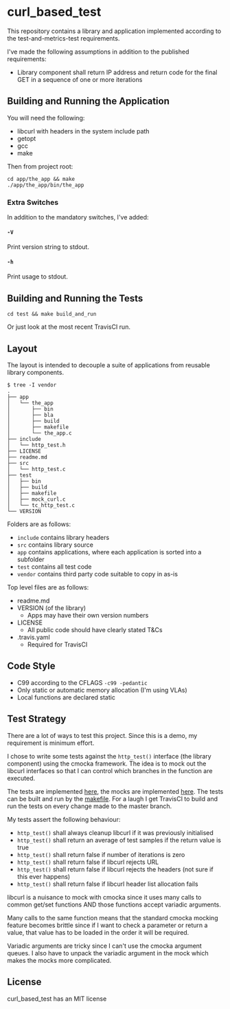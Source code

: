 curl_based_test
===============

This repository contains a library and application implemented 
according to the test-and-metrics-test requirements.

I've made the following assumptions in addition to the published requirements:

- Library component shall return IP address and return code for the 
  final GET in a sequence of one or more iterations

## Building and Running the Application

You will need the following:

- libcurl with headers in the system include path
- getopt
- gcc
- make

Then from project root:

~~~
cd app/the_app && make
./app/the_app/bin/the_app
~~~

### Extra Switches

In addition to the mandatory switches, I've added:

#### `-V`

Print version string to stdout.

#### `-h`

Print usage to stdout.

## Building and Running the Tests

~~~
cd test && make build_and_run
~~~

Or just look at the most recent TravisCI run.

## Layout

The layout is intended to decouple a suite of applications from reusable
library components. 

~~~
$ tree -I vendor
.
├── app
│   └── the_app
│       ├── bin
│       ├── bla
│       ├── build
│       ├── makefile
│       └── the_app.c
├── include
│   └── http_test.h
├── LICENSE
├── readme.md
├── src
│   └── http_test.c
├── test
│   ├── bin
│   ├── build
│   ├── makefile
│   ├── mock_curl.c
│   └── tc_http_test.c
└── VERSION
~~~

Folders are as follows:

- `include` contains library headers
- `src` contains library source
- `app` contains applications, where each application is sorted
  into a subfolder
- `test` contains all test code
- `vendor` contains third party code suitable to copy in as-is

Top level files are as follows:

- readme.md
- VERSION (of the library)
    - Apps may have their own version numbers
- LICENSE
    - All public code should have clearly stated T&Cs
- .travis.yaml
    - Required for TravisCI

## Code Style

- C99 according to the CFLAGS `-c99 -pedantic`
- Only static or automatic memory allocation (I'm using VLAs)
- Local functions are declared static

## Test Strategy

There are a lot of ways to test this project. Since this is a demo, 
my requirement is minimum effort.

I chose to write some tests against the `http_test()` interface (the library
component) using the cmocka framework. The idea is to mock out the 
libcurl interfaces so that I can control which branches in the function
are executed.

The tests are implemented [here](test/tc_http_test.c), the mocks are implemented [here](test/mock_curl.c).
The tests can be built and run by the [makefile](test/makefile). For a laugh I get TravisCI to build and 
run the tests on every change made to the master branch.

My tests assert the following behaviour:

- `http_test()` shall always cleanup libcurl if it was previously initialised
- `http_test()` shall return an average of test samples if the return value is true
- `http_test()` shall return false if number of iterations is zero
- `http_test()` shall return false if libcurl rejects URL
- `http_test()` shall return false if libcurl rejects the headers (not sure if this ever happens)
- `http_test()` shall return false if libcurl header list allocation fails

libcurl is a nuisance to mock with cmocka since it uses many calls
to common get/set functions AND those functions accept variadic arguments. 

Many calls to the same function means that the standard cmocka mocking
feature becomes brittle since if I want to check a parameter or return
a value, that value has to be loaded in the order it will be required.

Variadic arguments are tricky since I can't use the cmocka argument queues. 
I also have to unpack the variadic argument in the mock which 
makes the mocks more complicated.

## License

curl_based_test has an MIT license
